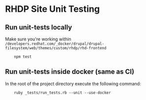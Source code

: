 RHDP Site Unit Testing
=======================

## Run unit-tests locally

Make sure you're working within `/developers.redhat.com/_docker/drupal/drupal-filesystem/web/themes/custom/rhdp/rhd-frontend`
       
        npm test

## Run unit-tests inside docker (same as CI)

In the root of the project directory execute the following command:

        ruby _tests/run_tests.rb --unit --use-docker
